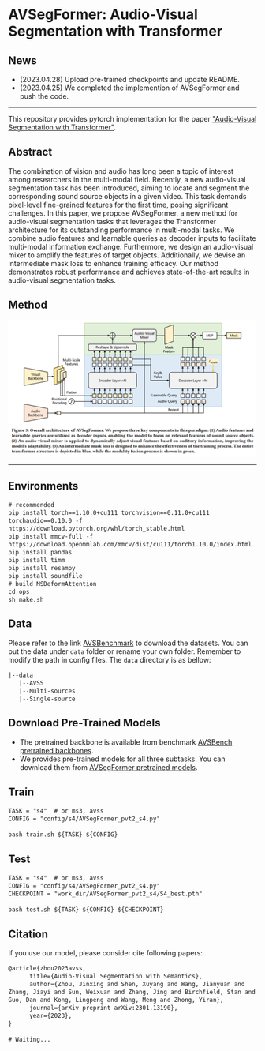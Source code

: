 # AVSegFormer: Audio-Visual Segmentation with Transformer


## News
- (2023.04.28) Upload pre-trained checkpoints and update README.
- (2023.04.25) We completed the implemention of AVSegFormer and push the code.

---

This repository provides pytorch implementation for the paper ["Audio-Visual Segmentation with Transformer"](). 

## Abstract
The combination of vision and audio has long been a topic of interest among researchers in the multi-modal field. Recently, a new audio-visual segmentation task has been introduced, aiming to locate and segment the corresponding sound source objects in a given video. This task demands pixel-level fine-grained features for the first time, posing significant challenges. In this paper, we propose AVSegFormer, a new method for audio-visual segmentation tasks that leverages the Transformer architecture for its outstanding performance in multi-modal tasks. We combine audio features and learnable queries as decoder inputs to facilitate multi-modal information exchange. Furthermore, we design an audio-visual mixer to amplify the features of target objects. Additionally, we devise an intermediate mask loss to enhance training efficacy. Our method demonstrates robust performance and achieves state-of-the-art results in audio-visual segmentation tasks.

## Method
![image](image/arch.png)

---

## Environments
```shell
# recommended
pip install torch==1.10.0+cu111 torchvision==0.11.0+cu111 torchaudio==0.10.0 -f https://download.pytorch.org/whl/torch_stable.html
pip install mmcv-full -f https://download.openmmlab.com/mmcv/dist/cu111/torch1.10.0/index.html
pip install pandas
pip install timm
pip install resampy
pip install soundfile
# build MSDeformAttention
cd ops
sh make.sh
```


## Data

Please refer to the link [AVSBenchmark](https://github.com/OpenNLPLab/AVSBench) to download the datasets. You can put the data under `data` folder or rename your own folder. Remember to modify the path in config files. The `data` directory is as bellow:
```
|--data
   |--AVSS
   |--Multi-sources
   |--Single-source
```


## Download Pre-Trained Models

- The pretrained backbone is available from benchmark [AVSBench pretrained backbones](https://drive.google.com/drive/folders/1386rcFHJ1QEQQMF6bV1rXJTzy8v26RTV).
- We provides pre-trained models for all three subtasks. You can download them from [AVSegFormer pretrained models](https://drive.google.com/drive/folders/1ZYZOWAfoXcGPDsocswEN7ZYvcAn4H8kY).


## Train
```shell
TASK = "s4"  # or ms3, avss
CONFIG = "config/s4/AVSegFormer_pvt2_s4.py"

bash train.sh ${TASK} ${CONFIG}
```


## Test
```shell
TASK = "s4"  # or ms3, avss
CONFIG = "config/s4/AVSegFormer_pvt2_s4.py"
CHECKPOINT = "work_dir/AVSegFormer_pvt2_s4/S4_best.pth"

bash test.sh ${TASK} ${CONFIG} ${CHECKPOINT}
```


## Citation

If you use our model, please consider cite following papers:
```
@article{zhou2023avss,
      title={Audio-Visual Segmentation with Semantics}, 
      author={Zhou, Jinxing and Shen, Xuyang and Wang, Jianyuan and Zhang, Jiayi and Sun, Weixuan and Zhang, Jing and Birchfield, Stan and Guo, Dan and Kong, Lingpeng and Wang, Meng and Zhong, Yiran},
      journal={arXiv preprint arXiv:2301.13190},
      year={2023},
}

# Waiting...
```